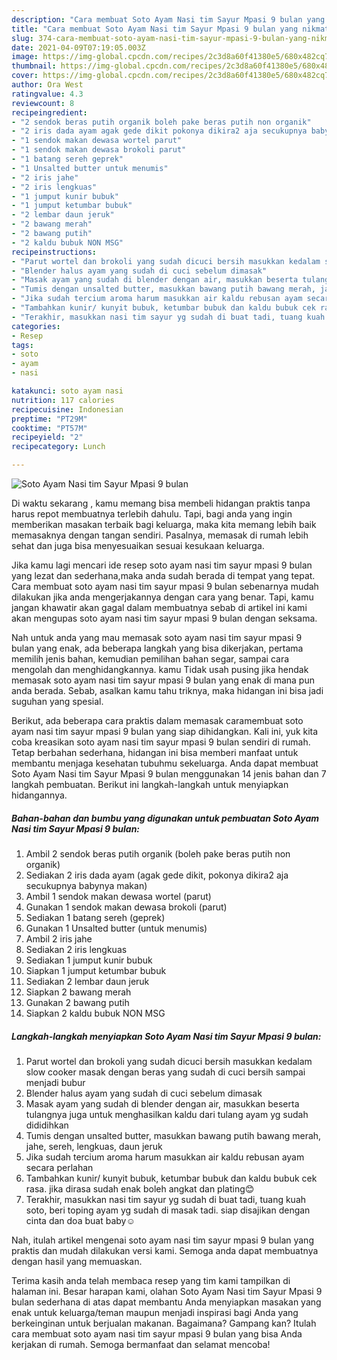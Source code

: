 ```yaml
---
description: "Cara membuat Soto Ayam Nasi tim Sayur Mpasi 9 bulan yang nikmat dan Mudah Dibuat"
title: "Cara membuat Soto Ayam Nasi tim Sayur Mpasi 9 bulan yang nikmat dan Mudah Dibuat"
slug: 374-cara-membuat-soto-ayam-nasi-tim-sayur-mpasi-9-bulan-yang-nikmat-dan-mudah-dibuat
date: 2021-04-09T07:19:05.003Z
image: https://img-global.cpcdn.com/recipes/2c3d8a60f41380e5/680x482cq70/soto-ayam-nasi-tim-sayur-mpasi-9-bulan-foto-resep-utama.jpg
thumbnail: https://img-global.cpcdn.com/recipes/2c3d8a60f41380e5/680x482cq70/soto-ayam-nasi-tim-sayur-mpasi-9-bulan-foto-resep-utama.jpg
cover: https://img-global.cpcdn.com/recipes/2c3d8a60f41380e5/680x482cq70/soto-ayam-nasi-tim-sayur-mpasi-9-bulan-foto-resep-utama.jpg
author: Ora West
ratingvalue: 4.3
reviewcount: 8
recipeingredient:
- "2 sendok beras putih organik boleh pake beras putih non organik"
- "2 iris dada ayam agak gede dikit pokonya dikira2 aja secukupnya babynya makan"
- "1 sendok makan dewasa wortel parut"
- "1 sendok makan dewasa brokoli parut"
- "1 batang sereh geprek"
- "1 Unsalted butter untuk menumis"
- "2 iris jahe"
- "2 iris lengkuas"
- "1 jumput kunir bubuk"
- "1 jumput ketumbar bubuk"
- "2 lembar daun jeruk"
- "2 bawang merah"
- "2 bawang putih"
- "2 kaldu bubuk NON MSG"
recipeinstructions:
- "Parut wortel dan brokoli yang sudah dicuci bersih masukkan kedalam slow cooker masak dengan beras yang sudah di cuci bersih sampai menjadi bubur"
- "Blender halus ayam yang sudah di cuci sebelum dimasak"
- "Masak ayam yang sudah di blender dengan air, masukkan beserta tulangnya juga untuk menghasilkan kaldu dari tulang ayam yg sudah dididihkan"
- "Tumis dengan unsalted butter, masukkan bawang putih bawang merah, jahe, sereh, lengkuas, daun jeruk"
- "Jika sudah tercium aroma harum masukkan air kaldu rebusan ayam secara perlahan"
- "Tambahkan kunir/ kunyit bubuk, ketumbar bubuk dan kaldu bubuk cek rasa. jika dirasa sudah enak boleh angkat dan plating😊"
- "Terakhir, masukkan nasi tim sayur yg sudah di buat tadi, tuang kuah soto, beri toping ayam yg sudah di masak tadi. siap disajikan dengan cinta dan doa buat baby☺️"
categories:
- Resep
tags:
- soto
- ayam
- nasi

katakunci: soto ayam nasi 
nutrition: 117 calories
recipecuisine: Indonesian
preptime: "PT29M"
cooktime: "PT57M"
recipeyield: "2"
recipecategory: Lunch

---
```



![Soto Ayam Nasi tim Sayur Mpasi 9 bulan](https://img-global.cpcdn.com/recipes/2c3d8a60f41380e5/680x482cq70/soto-ayam-nasi-tim-sayur-mpasi-9-bulan-foto-resep-utama.jpg)

Di waktu  sekarang , kamu memang bisa membeli hidangan praktis tanpa harus repot membuatnya terlebih dahulu. Tapi, bagi anda yang ingin memberikan masakan terbaik bagi keluarga, maka kita memang lebih baik memasaknya dengan tangan sendiri. Pasalnya, memasak di rumah lebih sehat dan juga bisa menyesuaikan sesuai kesukaan keluarga.

Jika kamu lagi mencari ide resep soto ayam nasi tim sayur mpasi 9 bulan yang lezat dan sederhana,maka anda sudah berada di tempat yang tepat. Cara membuat soto ayam nasi tim sayur mpasi 9 bulan  sebenarnya mudah dilakukan jika anda mengerjakannya dengan cara yang benar. Tapi, kamu jangan khawatir akan gagal dalam membuatnya 
sebab di artikel ini kami akan mengupas soto ayam nasi tim sayur mpasi 9 bulan dengan seksama.  



Nah untuk anda yang mau memasak soto ayam nasi tim sayur mpasi 9 bulan yang enak, ada beberapa langkah yang bisa dikerjakan, pertama memilih jenis bahan, kemudian pemilihan bahan segar, sampai cara mengolah dan menghidangkannya. kamu Tidak usah pusing jika hendak memasak soto ayam nasi tim sayur mpasi 9 bulan yang enak di mana pun anda berada. Sebab, asalkan kamu  tahu triknya, maka hidangan ini bisa jadi suguhan yang spesial.

Berikut, ada beberapa cara praktis  dalam memasak caramembuat soto ayam nasi tim sayur mpasi 9 bulan yang siap dihidangkan. Kali ini, yuk kita coba kreasikan soto ayam nasi tim sayur mpasi 9 bulan sendiri di rumah. Tetap berbahan sederhana, hidangan ini bisa memberi manfaat untuk membantu menjaga kesehatan tubuhmu sekeluarga. Anda dapat membuat Soto Ayam Nasi tim Sayur Mpasi 9 bulan menggunakan 14 jenis bahan dan 7 langkah pembuatan. Berikut ini langkah-langkah untuk menyiapkan hidangannya.

<!--inarticleads1-->

##### Bahan-bahan dan bumbu yang digunakan untuk pembuatan Soto Ayam Nasi tim Sayur Mpasi 9 bulan:

1. Ambil 2 sendok beras putih organik (boleh pake beras putih non organik)
1. Sediakan 2 iris dada ayam (agak gede dikit, pokonya dikira2 aja secukupnya babynya makan)
1. Ambil 1 sendok makan dewasa wortel (parut)
1. Gunakan 1 sendok makan dewasa brokoli (parut)
1. Sediakan 1 batang sereh (geprek)
1. Gunakan 1 Unsalted butter (untuk menumis)
1. Ambil 2 iris jahe
1. Sediakan 2 iris lengkuas
1. Sediakan 1 jumput kunir bubuk
1. Siapkan 1 jumput ketumbar bubuk
1. Sediakan 2 lembar daun jeruk
1. Siapkan 2 bawang merah
1. Gunakan 2 bawang putih
1. Siapkan 2 kaldu bubuk NON MSG




<!--inarticleads2-->

##### Langkah-langkah menyiapkan Soto Ayam Nasi tim Sayur Mpasi 9 bulan:

1. Parut wortel dan brokoli yang sudah dicuci bersih masukkan kedalam slow cooker masak dengan beras yang sudah di cuci bersih sampai menjadi bubur
1. Blender halus ayam yang sudah di cuci sebelum dimasak
1. Masak ayam yang sudah di blender dengan air, masukkan beserta tulangnya juga untuk menghasilkan kaldu dari tulang ayam yg sudah dididihkan
1. Tumis dengan unsalted butter, masukkan bawang putih bawang merah, jahe, sereh, lengkuas, daun jeruk
1. Jika sudah tercium aroma harum masukkan air kaldu rebusan ayam secara perlahan
1. Tambahkan kunir/ kunyit bubuk, ketumbar bubuk dan kaldu bubuk cek rasa. jika dirasa sudah enak boleh angkat dan plating😊
1. Terakhir, masukkan nasi tim sayur yg sudah di buat tadi, tuang kuah soto, beri toping ayam yg sudah di masak tadi. siap disajikan dengan cinta dan doa buat baby☺️




Nah, itulah artikel mengenai  soto ayam nasi tim sayur mpasi 9 bulan  yang praktis dan mudah dilakukan versi kami. Semoga anda dapat membuatnya dengan hasil yang memuaskan. 

Terima kasih anda telah membaca resep yang tim kami tampilkan di halaman ini. Besar harapan kami, olahan  Soto Ayam Nasi tim Sayur Mpasi 9 bulan sederhana di atas dapat membantu Anda menyiapkan masakan yang enak untuk keluarga/teman maupun menjadi inspirasi bagi Anda yang berkeinginan untuk berjualan makanan. Bagaimana? Gampang kan? Itulah cara membuat soto ayam nasi tim sayur mpasi 9 bulan yang bisa Anda kerjakan di rumah. Semoga bermanfaat dan selamat mencoba!

